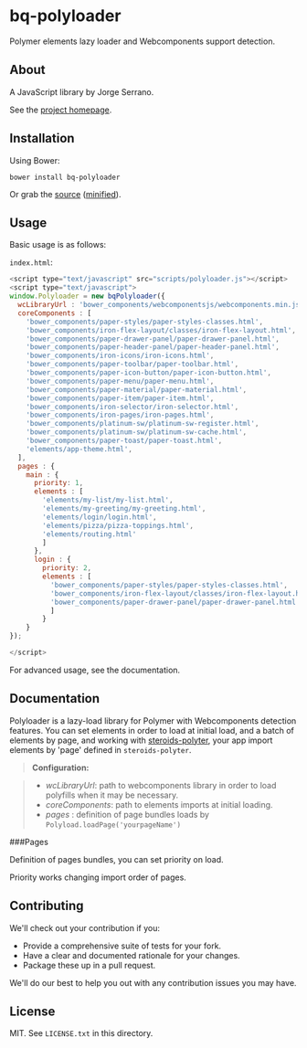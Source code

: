 # bq-polyloader

Polymer elements lazy loader and Webcomponents support detection.

## About

A JavaScript library by Jorge Serrano.

See the [project homepage](https://github.com/bquarks/Polyloader).

## Installation

Using Bower:

    bower install bq-polyloader

Or grab the [source](https://github.com/bquarks/Polyloader/dist/bq-polyloader.js) ([minified](https://github.com/bquarks/Polyloader/dist/bq-polyloader.min.js)).

## Usage

Basic usage is as follows:

 `index.html`:

```javascript 
<script type="text/javascript" src="scripts/polyloader.js"></script>
<script type="text/javascript">
window.Polyloader = new bqPolyloader({
  wcLibraryUrl : 'bower_components/webcomponentsjs/webcomponents.min.js',
  coreComponents : [
    'bower_components/paper-styles/paper-styles-classes.html',
    'bower_components/iron-flex-layout/classes/iron-flex-layout.html',
    'bower_components/paper-drawer-panel/paper-drawer-panel.html',
    'bower_components/paper-header-panel/paper-header-panel.html',
    'bower_components/iron-icons/iron-icons.html',
    'bower_components/paper-toolbar/paper-toolbar.html',
    'bower_components/paper-icon-button/paper-icon-button.html',
    'bower_components/paper-menu/paper-menu.html',
    'bower_components/paper-material/paper-material.html',
    'bower_components/paper-item/paper-item.html',
    'bower_components/iron-selector/iron-selector.html',
    'bower_components/iron-pages/iron-pages.html',
    'bower_components/platinum-sw/platinum-sw-register.html',
    'bower_components/platinum-sw/platinum-sw-cache.html',
    'bower_components/paper-toast/paper-toast.html',
    'elements/app-theme.html',
  ],
  pages : {
    main : {
      priority: 1,
      elements : [
        'elements/my-list/my-list.html',
        'elements/my-greeting/my-greeting.html',
        'elements/login/login.html',
        'elements/pizza/pizza-toppings.html',
        'elements/routing.html'
        ]      
      },
      login : {
        priority: 2,
        elements : [
          'bower_components/paper-styles/paper-styles-classes.html',
          'bower_components/iron-flex-layout/classes/iron-flex-layout.html',
          'bower_components/paper-drawer-panel/paper-drawer-panel.html'
          ]      
        }
    }
});

</script>
```

For advanced usage, see the documentation.

## Documentation

Polyloader is a lazy-load library for Polymer with Webcomponents detection features. You can set elements in order to load at initial load, and a batch of elements by page, and working with [steroids-polyter](https://github.com/bquarks/steroid-polyter), your app import elements by 'page' defined in `steroids-polyter`.

> **Configuration:**

> - *wcLibraryUrl*: path to webcomponents library in order to load polyfills when it may be necessary.
> - *coreComponents*: path to elements imports at initial loading. 
> - *pages* : definition of page bundles loads by `Polyload.loadPage('yourpageName')`



###Pages

Definition of pages bundles, you can set priority on load.

Priority works changing import order of pages.

## Contributing

We'll check out your contribution if you:

* Provide a comprehensive suite of tests for your fork.
* Have a clear and documented rationale for your changes.
* Package these up in a pull request.

We'll do our best to help you out with any contribution issues you may have.

## License

MIT. See `LICENSE.txt` in this directory.
